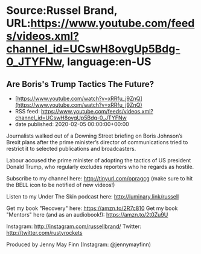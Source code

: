# Source:Russel Brand, URL:https://www.youtube.com/feeds/videos.xml?channel_id=UCswH8ovgUp5Bdg-0_JTYFNw, language:en-US

## Are Boris's Trump Tactics The Future?
 - [https://www.youtube.com/watch?v=xRRfu_j9ZnQ](https://www.youtube.com/watch?v=xRRfu_j9ZnQ)
 - RSS feed: https://www.youtube.com/feeds/videos.xml?channel_id=UCswH8ovgUp5Bdg-0_JTYFNw
 - date published: 2020-02-05 00:00:00+00:00

Journalists walked out of a Downing Street briefing on Boris Johnson’s Brexit plans after the prime minister’s director of communications tried to restrict it to selected publications and broadcasters.

Labour accused the prime minister of adopting the tactics of US president Donald Trump, who regularly excludes reporters who he regards as hostile.

Subscribe to my channel here: http://tinyurl.com/opragcg
(make sure to hit the BELL icon to be notified of new videos!)

Listen to my Under The Skin podcast here: 
http://luminary.link/russell

Get my book "Recovery" here: https://amzn.to/2R7c810
Get my book "Mentors" here (and as an audiobook!): https://amzn.to/2t0Zu9U

Instagram: http://instagram.com/russellbrand/
Twitter: http://twitter.com/rustyrockets

Produced by Jenny May Finn (Instagram: @jennymayfinn)

